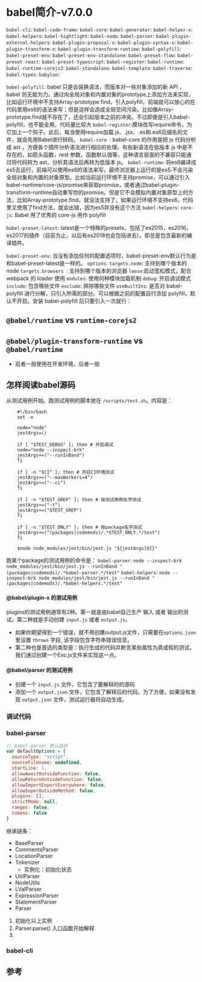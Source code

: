 # babel简介-v7.0.0

`babel-cli`:
`babel-code-frame`:
`babel-core`:
`babel-generator`:
`babel-helper-x`:
`babel-helpers`:
`babel-hightlight`:
`babel-node`:
`babel-parser`:
`babel-plugin-external-helpers`:
`babel-plugin-proposal-x`:
`babel-plugin-syntax-x`:
`babel-plugin-transform-x`:
`babel-plugin-transform-runtime`:
`babel-polyfill`:
`babel-preset-env`:
`babel-preset-env-standalone`:
`babel-preset-flow`:
`babel-preset-react`:
`babel-preset-typescript`:
`babel-register`:
`babel-runtime`:
`babel-runtime-corejs2`:
`babel-standalone`:
`babel-template`:
`babel-traverse`:
`babel-types`:
`babylon`:



`babel-polyfill`: babel 只是会装换语法，而版本对一些对象添加的新 API ，babel 则无能为力。通过向全局对象和内置对象的prototype上添加方法来实现，比如运行环境中不支持Array-prototype.find，引入polyfill，前端就可以放心的在代码里用es6的语法来写；但是这样会造成全局空间污染。比如像Array-prototype.find就不存在了，还会引起版本之前的冲突。不过即便是引入babel-polyfill，也不能全用，代码量比较大
`babel-register`:模块改写require命令，为它加上一个钩子。此后，每当使用require加载.js、.jsx、.es和.es6后缀名的文件，就会先用Babel进行转码。
`babel-core `: babel-core 的作用是把 js 代码分析成 ast ，方便各个插件分析语法进行相应的处理。有些新语法在低版本 js 中是不存在的，如箭头函数，rest 参数，函数默认值等，这种语言层面的不兼容只能通过将代码转为 ast，分析其语法后再转为低版本 js。
`babel-runtime`: 将es6编译成es5去运行，前端可以使用es6的语法来写，最终浏览器上运行的是es5.不会污染全局对象和内置的对象原型。比如当前运行环境不支持promise，可以通过引入babel-runtime/core-js/promise来获取promise，或者通过babel-plugin-transform-runtime自动重写你的promise。但是它不会模拟内置对象原型上的方法，比如Array-prototype.find，就没法支持了，如果运行环境不支持es6，代码里又使用了find方法，就会出错，因为es5并没有这个方法
`babel-helpers`:
`core-js`: Babel 用了优秀的 core-js 用作 polyfill



`babel-preset-latest`: latest是一个特殊的presets，包括了es2015，es2016，es2017的插件（目前为止，以后有es2018也会包括进去）。即总是包含最新的编译插件。

`babel-preset-env`: 当没有添加任何的配置选项时，babel-preset-env默认行为是和babel-preset-latest是一样的。
    `options`:
        `targets.node`: 支持到哪个版本的 node
        `targets.browsers `: 支持到哪个版本的浏览器
        `loose`:启动宽松模式，配合 webpack 的 loader 使用
        `modules`:  使用何种模块加载机制
        `debug`: 开启调试模式
        `include`: 包含哪些文件
        `exclude`: 排除哪些文件
        `useBuiltIns`: 是否对 babel-polyfill 进行分解，只引入所需的部分。可以根据之前的配置自行添加 polyfill，默认不开启。安装 babel-polyfill 后只要引入一次就行：

## `@babel/runtime` vs `runtime-corejs2`

## `@babel/plugin-transform-runtime` vs `@babel/runtime`

- 前者一般使用在开发环境，后者一般

## 怎样阅读babel源码

从测试用例开始。跑测试用例的脚本放在 `/scripts/test.sh`。内容是：

```shell
    #!/bin/bash
    set -e

    node="node"
    jestArgs=()

    if [ "$TEST_DEBUG" ]; then # 开启调试
    node="node --inspect-brk"
    jestArgs+=("--runInBand")
    fi

    if [ -n "$CI" ]; then # 开启CI环境测试
    jestArgs+=("--maxWorkers=4")
    jestArgs+=("--ci")
    fi

    if [ -n "$TEST_GREP" ]; then # 按测试用例名字测试
    jestArgs+=("-t")
    jestArgs+=("$TEST_GREP")
    fi

    if [ -n "$TEST_ONLY" ]; then # 按package名字测试
    jestArgs+=("(packages|codemods)/.*$TEST_ONLY.*/test")
    fi

    $node node_modules/jest/bin/jest.js "${jestArgs[@]}"
```

跑某个package的测试用例的命令是：
`babel-parser`: `node --inspect-brk node_modules/jest/bin/jest.js --runInBand "(packages|codemods)/.*babel-parser.*/test"`
`babel-helpers`: `node --inspect-brk node_modules/jest/bin/jest.js --runInBand "(packages|codemods)/.*babel-helpers.*/test"`

####  @babel/plugin-x 的测试用例

plugins的测试用例通常有2种。第一就是由babel自己生产 输入 或者 输出的测试。第二种就是手动创建 `input.js` 或者 `output.js`。

- 如果你期望得到一个错误，就不用创建output.js文件，只需要在`options.json`里设置 `throws` 字段, 该字段包含字符串错误信息。
- 第二种也是首选的类型是：执行生成的代码并断言某些属性为真或假的测试。我们通过创建一个Exc.js文件来实现这一点。

#### @babel/parser 的测试用例

- 创建一个 `input.js` 文件，它包含了要解释的的源码
- 添加一个 `output.json` 文件，它包含了解释后的代码。为了方便，如果没有发现 `output.json` 文件，测试运行器将自动生成。

### 调试代码

### babel-parser

```js
// babel-parser 默认选项
var defaultOptions = {
  sourceType: "script",
  sourceFilename: undefined,
  startLine: 1,
  allowAwaitOutsideFunction: false,
  allowReturnOutsideFunction: false,
  allowImportExportEverywhere: false,
  allowSuperOutsideMethod: false,
  plugins: [],
  strictMode: null,
  ranges: false,
  tokens: false
}

```

继承链条：

- BaseParser
- CommentsParser
- LocationParser
- Tokenizer
    - 实例化：初始化状态
- UtilParser
- NodeUtils
- LValParser
- ExpressionParser
- StatementParser
- Parser

1. 初始化以上实例
2. Parser.parse() 入口函数开始解释
3. 

### babel-cli


## 参考

[0]:https://www.jianshu.com/p/e9b94b2d52e2 "【JavaScript】深入理解Babel原理及其使用"
[1]:http://www.ruanyifeng.com/blog/2016/01/babel.html "阮一峰-Babel 入门教程"
[2]:https://segmentfault.com/a/1190000008159877 "Babel的使用"